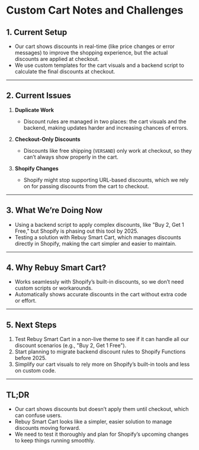 # Custom Cart Notes and Challenges

## 1. Current Setup

- Our cart shows discounts in real-time (like price changes or error messages) to improve the shopping experience, but the actual discounts are applied at checkout.
- We use custom templates for the cart visuals and a backend script to calculate the final discounts at checkout.

---

## 2. Current Issues

1. **Duplicate Work**

   - Discount rules are managed in two places: the cart visuals and the backend, making updates harder and increasing chances of errors.

2. **Checkout-Only Discounts**

   - Discounts like free shipping (`VERSAND`) only work at checkout, so they can’t always show properly in the cart.

3. **Shopify Changes**
   - Shopify might stop supporting URL-based discounts, which we rely on for passing discounts from the cart to checkout.

---

## 3. What We’re Doing Now

- Using a backend script to apply complex discounts, like "Buy 2, Get 1 Free," but Shopify is phasing out this tool by 2025.
- Testing a solution with Rebuy Smart Cart, which manages discounts directly in Shopify, making the cart simpler and easier to maintain.

---

## 4. Why Rebuy Smart Cart?

- Works seamlessly with Shopify’s built-in discounts, so we don’t need custom scripts or workarounds.
- Automatically shows accurate discounts in the cart without extra code or effort.

---

## 5. Next Steps

1. Test Rebuy Smart Cart in a non-live theme to see if it can handle all our discount scenarios (e.g., "Buy 2, Get 1 Free").
2. Start planning to migrate backend discount rules to Shopify Functions before 2025.
3. Simplify our cart visuals to rely more on Shopify’s built-in tools and less on custom code.

---

## TL;DR

- Our cart shows discounts but doesn’t apply them until checkout, which can confuse users.
- Rebuy Smart Cart looks like a simpler, easier solution to manage discounts moving forward.
- We need to test it thoroughly and plan for Shopify’s upcoming changes to keep things running smoothly.
